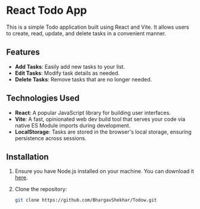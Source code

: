 # React Todo App

This is a simple Todo application built using React and Vite. It allows users to create, read, update, and delete tasks in a convenient manner.

## Features

- **Add Tasks**: Easily add new tasks to your list.
- **Edit Tasks**: Modify task details as needed.
- **Delete Tasks**: Remove tasks that are no longer needed.
  
## Technologies Used

- **React**: A popular JavaScript library for building user interfaces.
- **Vite**: A fast, opinionated web dev build tool that serves your code via native ES Module imports during development.
- **LocalStorage**: Tasks are stored in the browser's local storage, ensuring persistence across sessions.

## Installation

1. Ensure you have Node.js installed on your machine. You can download it [here](https://nodejs.org/).

2. Clone the repository:

   ```bash
   git clone https://github.com/BhargavShekhar/Todow.git

